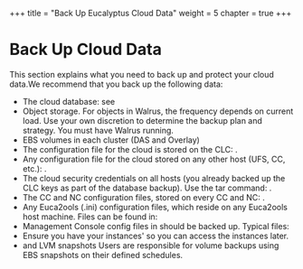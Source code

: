 +++
title = "Back Up Eucalyptus Cloud Data"
weight = 5
chapter = true
+++


# Back Up Cloud Data
This section explains what you need to back up and protect your cloud data.We recommend that you back up the following data: 



* The cloud database: see 
* Object storage. For objects in Walrus, the frequency depends on current load. Use your own discretion to determine the backup plan and strategy. You must have Walrus running. 
* EBS volumes in each cluster (DAS and Overlay) 
* The configuration file for the cloud is stored on the CLC: . 
* Any configuration file for the cloud stored on any other host (UFS, CC, etc.): . 
* The cloud security credentials on all hosts (you already backed up the CLC keys as part of the database backup). Use the tar command: . 
* The CC and NC configuration files, stored on every CC and NC: . 
* Any Euca2ools (.ini) configuration files, which reside on any Euca2ools host machine. Files can be found in: 
* Management Console config files in should be backed up. Typical files: 
* Ensure you have your instances' so you can access the instances later. 
* and LVM snapshots 
Users are responsible for volume backups using EBS snapshots on their defined schedules. 




